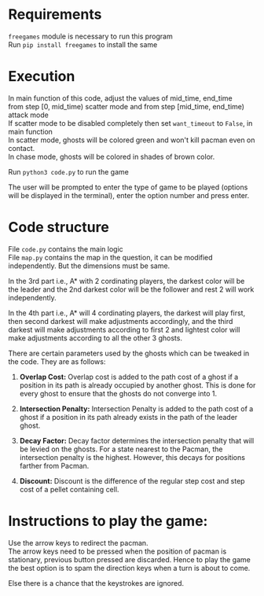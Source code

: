 # Requirements  
`freegames` module is necessary to run this program  
Run `pip install freegames` to install the same

# Execution  
In main function of this code, adjust the values of mid_time, end_time  
from step [0, mid_time) scatter mode and from step [mid_time, end_time) attack mode  
If scatter mode to be disabled completely then set `want_timeout` to `False`, in main function  
In scatter mode, ghosts will be colored green and won't kill pacman even on contact.  
In chase mode, ghosts will be colored in shades of brown color.  

Run `python3 code.py` to run the game  

The user will be prompted to enter the type of game to be played (options will be displayed in the terminal), enter the option number and press enter.  

# Code structure  
File `code.py` contains the main logic  
File `map.py` contains the map in the question, it can be modified independently. But the dimensions must be same.

In the 3rd part i.e., A* with 2 cordinating players, the darkest color will be the leader and the 2nd darkest color will be the follower and rest 2 will work independently.

In the 4th part i.e., A* will 4 cordinating players, the darkest will play first, then second darkest will make adjustments accordingly, and the third darkest will make adjustments according to first 2 and lightest color will make adjustments according to all the other 3 ghosts.

There are certain parameters used by the ghosts which can be tweaked in the code. They are as follows:  
1. **Overlap Cost:** Overlap cost is added to the path cost of a ghost if a position in its path is already occupied by another ghost. This is done for every ghost to ensure that the ghosts do not converge into 1.  
2. **Intersection Penalty:** Intersection Penalty is added to the path cost of a ghost if a position in its path already exists in the path of the leader ghost.

3. **Decay Factor:** Decay factor determines the intersection penalty that will be levied on the ghosts. For a state nearest to the Pacman, the intersection penalty is the highest. However, this decays for positions farther from Pacman.
  
4. **Discount:** Discount is the difference of the regular step cost and step cost of a pellet containing cell.  

# Instructions to play the game:  
Use the arrow keys to redirect the pacman.  
The arrow keys need to be pressed when the position of pacman is stationary, previous button pressed are discarded. Hence to play the game the best option is to spam the direction keys when a turn is about to come.  

Else there is a chance that the keystrokes are ignored.
